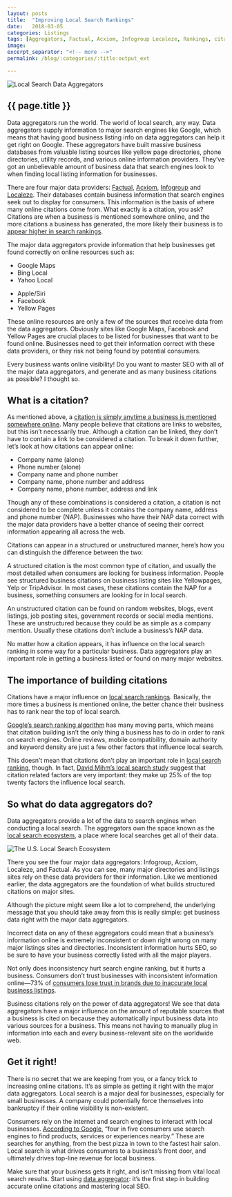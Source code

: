 ```yaml
---
layout: posts
title:  "Improving Local Search Rankings"
date:   2018-03-05
categories: Listings
tags: [Aggregators, Factual, Acxiom, Infogroup Localeze, Rankings, citation]
image: 
excerpt_separator: "<!-- more -->"
permalink: /blog/:categories/:title:output_ext

---
```


<img src="{{site.url}}/assets/images/Blog/data-aggregatorsBlog.png" alt="Local Search Data Aggregators" class="img-responstive img-thumbnail">

<h2>{{ page.title }}</h2>

<p>Data aggregators run the world. The world of local search, any way. Data aggregators supply information to major search engines like Google, which means that having good business listing info on data aggregators can help it get right on Google. These aggregators have built massive business databases from valuable listing sources like yellow page directories, phone directories, utility records, and various online information providers. They’ve got an unbelievable amount of business data that search engines look to when finding local listing information for businesses.</p>

<!-- more -->

<p>There are four major data providers: <a href="https://www.factual.com/" title="Data Aggregators: Factual" target="blank">Factual</a>,  <a href="http://www.acxiom.com/" title="Data Aggregators: Acxiom" target="blank">Acxiom</a>, <a href="http://www.infogroup.com/" title="Data Aggregators: Infogroup" target="blank">Infogroup</a> and <a href="https://www.neustarlocaleze.biz/" title="Data Aggregators: Localeze" target="blank">Localeze</a>. Their databases contain business information that search engines seek out to display for consumers. This information is the basis of where many online citations come from. What exactly is a citation, you ask? Citations are when a business is mentioned somewhere online, and the more citations a business has generated, the more likely their business is to <a href="http://searchengineland.com/local-seo-rank-local-business-218906" title="Local SEO: How To Rank Your Local Business" target="blank">appear higher in search rankings</a>.</p>

<p>The major data aggregators provide information that help businesses get found correctly on online resources such as:</p>
<div class="row">
  <div class="col-md-3">
    <ul class="basic-ul">
      <li class="basic-li">Google Maps</li>
      <li class="basic-li">Bing Local</li>
      <li class="basic-li">Yahoo Local</li>
    </ul>
  </div>
  <div class="col-md-5">
    <ul class="basic-ul">
      <li class="basic-li">Apple/Siri</li>
      <li class="basic-li">Facebook</li>
      <li class="basic-li">Yellow Pages</li>
    </ul>
  </div>
</div>

<p>These online resources are only a few of the sources that receive data from the data aggregators. Obviously sites like Google Maps, Facebook and Yellow Pages are crucial places to be listed for businesses that want to be found online. Businesses need to get their information correct with these data providers, or they risk not being found by potential consumers.</p>

<p>Every business wants online visibility! Do you want to master SEO with all of the major data aggregators, and generate and as many business citations as possible? I thought so.</p>

<h2>What is a citation?</h2>

<p>As mentioned above, a <a href="http://www.whitespark.ca/blog/post/13-what-is-a-citation" title="What is a Local Citation" target="blank">citation is simply anytime a business is mentioned somewhere online</a>. Many people believe that citations are links to websites, but this isn’t necessarily true. Although a citation can be linked, they don’t have to contain a link to be considered a citation. To break it down further, let’s look at how citations can appear online:</p>
<ul class="basic-ul">
<li class="basic-li">Company name (alone)</li>
<li class="basic-li">Phone number (alone)</li>
<li class="basic-li">Company name and phone number</li>
<li class="basic-li">Company name, phone number and address</li>
<li class="basic-li">Company name, phone number, address and link</li>
</ul>

<p>Though any of these combinations is considered a citation, a citation is not considered to be complete unless it contains the company name, address and phone number (NAP). Businesses who have their NAP data correct with the major data providers have a better chance of seeing their correct information appearing all across the web.</p>

<p>Citations can appear in a structured or unstructured manner, here’s how you can distinguish the difference between the two:</p>

<p>A structured citation is the most common type of citation, and usually the most detailed when consumers are looking for business information. People see structured business citations on business listing sites like Yellowpages, Yelp or TripAdvisor. In most cases, these citations contain the NAP for a business, something consumers are looking for in local search.</p>

<p>An unstructured citation can be found on random websites, blogs, event listings, job posting sites, government records or social media mentions. These are unstructured because they could be as simple as a company mention. Usually these citations don’t include a business’s NAP data.</p>

<p>No matter how a citation appears, it has influence on the local search ranking in some way for a particular business. Data aggregators play an important role in getting a business listed or found on many major websites.</p>

<h2>The importance of building citations</h2>

<p>Citations have a major influence on <a href="https://moz.com/local-search-ranking-factors" target="blank" title="2017 Local Search Ranking Factors">local search rankings</a>. Basically, the more times a business is mentioned online, the better chance their business has to rank near the top of local search.</p>

<p><a href="http://searchengineland.com/everything-need-know-pigeon-algorithm-211771" target="blank" title="
Everything You Need To Know About Google’s Local Algorithm, Pigeon">Google’s search ranking algorithm</a> has many moving parts, which means that citation building isn’t the only thing a business has to do in order to rank on search engines. Online reviews, mobile compatibility, domain authority and keyword density are just a few other factors that influence local search.</p>

<p>This doesn’t mean that citations don’t play an important role in <a href="https://support.google.com/business/answer/7091?hl=en" target="blank" title="Improve your local ranking on Google">local search ranking</a>, though. In fact, <a href="http://www.davidmihm.com/local-search-ranking-factors.shtml" target="blank" title="Ranking Factors">David Mihm’s local search study</a> suggest that citation related factors are very important: they make up 25% of the top twenty factors the influence local search.</p>

<h2>So what do data aggregators do?</h2>

<p>Data aggregators provide a lot of the data to search engines when conducting a local search. The aggregators own the space known as the <a href="https://moz.com/learn/local/local-search-data-us" target="blank" title="The U.S. Local Search Ecosystem">local search ecosystem</a>, a place where local searches get all of their data.</p>

<p><img src="{{site.url}}/assets/images/Blog/local-search-ecosystem.png" alt="The U.S. Local Search Ecosystem" class="img-responstive img-thumbnail"></p>

<p>There you see the four major data aggregators: Infogroup, Acxiom, Localeze, and Factual. As you can see, many major directories and listings sites rely on these data providers for their information. Like we mentioned earlier, the data aggregators are the foundation of what builds structured citations on major sites.</p>

<p>Although the picture might seem like a lot to comprehend, the underlying message that you should take away from this is really simple: get business data right with the major data aggregators.</p>

<p>Incorrect data on any of these aggregators could mean that a business’s information online is extremely inconsistent or down right wrong on many major listings sites and directories. Inconsistent information hurts SEO, so be sure to have your business correctly listed with all the major players.</p>

<p>Not only does inconsistency hurt search engine ranking, but it hurts a business. Consumers don’t trust businesses with inconsistent information online—73% of <a href="https://searchenginewatch.com/sew/study/2338839/73-lose-trust-in-brands-due-to-inaccurate-local-business-listings-survey" target="blank" title="Local Business Listings Survey">consumers lose trust in brands due to inaccurate local business listings</a>.</p>

<p>Business citations rely on the power of data aggregators! We see that data aggregators have a major influence on the amount of reputable sources that a business is cited on because they automatically input business data into various sources for a business. This means not having to manually plug in information into each and every business-relevant site on the worldwide web.</p>

<h2>Get it right!</h2>

<p>There is no secret that we are keeping from you, or a fancy trick to increasing online citations. It’s as simple as getting it right with the major data aggregators. Local search is a major deal for businesses, especially for small businesses. A company could potentially force themselves into bankruptcy if their online visibility is non-existent.</p>

<p>Consumers rely on the internet and search engines to interact with local businesses. <a href="https://www.thinkwithgoogle.com/articles/how-advertisers-can-extend-their-relevance-with-search.html" target="blank" title="How Advertisers Can Extend Their Relevance With Search">According to Google</a>, “four in five consumers use search engines to find products, services or experiences nearby.” These are searches for anything, from the best pizza in town to the fastest hair salon. Local search is what drives consumers to a business’s front door, and ultimately drives top-line revenue for local business.</p>

<p>Make sure that your business gets it right, and isn’t missing from vital local search results. Start using <a href="https://en.wikipedia.org/wiki/Data_aggregation" target="blank" title="Deffinition of Data aggregation">data aggregator</a>: it’s the first step in building accurate online citations and mastering local SEO.</p>
